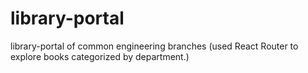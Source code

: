 # library-portal
library-portal of common engineering branches (used React Router to explore books categorized by department.)
